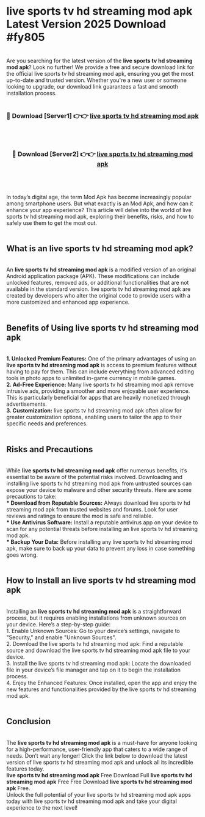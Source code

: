 # live sports tv hd streaming mod apk Latest Version 2025 Download #fy805<br>
<br>
Are you searching for the latest version of the <strong>live sports tv hd streaming mod apk</strong>? Look no further! We provide a free and secure download link for the official live sports tv hd streaming mod apk, ensuring you get the most up-to-date and trusted version. Whether you're a new user or someone looking to upgrade, our download link guarantees a fast and smooth installation process.
<br>
<br>
<div align="center">
<h3>🔴 Download [Server1] 👉👉 <a href="https://modyolo.store/live_sports_tv_hd_streaming_mod_apk">live sports tv hd streaming mod apk</a></h3><br>
<br>
<h3>🔴 Download [Server2] 👉👉 <a href="https://modyolo.store/=live_sports_tv_hd_streaming_mod_apk">live sports tv hd streaming mod apk</a></h3><br>
</div>
<br>
<br>
In today’s digital age, the term Mod Apk has become increasingly popular among smartphone users. But what exactly is an Mod Apk, and how can it enhance your app experience? This article will delve into the world of live sports tv hd streaming mod apk, exploring their benefits, risks, and how to safely use them to get the most out.
<br>
<br>
<h2>What is an live sports tv hd streaming mod apk?</h2>
<br>
An <strong>live sports tv hd streaming mod apk</strong> is a modified version of an original Android application package (APK). These modifications can include unlocked features, removed ads, or additional functionalities that are not available in the standard version. live sports tv hd streaming mod apk are created by developers who alter the original code to provide users with a more customized and enhanced app experience.
<br>
<br>
<h2>Benefits of Using live sports tv hd streaming mod apk</h2>
<br>
<strong> 1. Unlocked Premium Features:</strong> One of the primary advantages of using an <strong>live sports tv hd streaming mod apk</strong> is access to premium features without having to pay for them. This can include everything from advanced editing tools in photo apps to unlimited in-game currency in mobile games.
<br>
<strong> 2. Ad-Free Experience:</strong> Many live sports tv hd streaming mod apk remove intrusive ads, providing a smoother and more enjoyable user experience. This is particularly beneficial for apps that are heavily monetized through advertisements.
<br>
<strong> 3. Customization:</strong> live sports tv hd streaming mod apk often allow for greater customization options, enabling users to tailor the app to their specific needs and preferences.
<br>
<br>
<h2>Risks and Precautions</h2>
<br>
While <strong>live sports tv hd streaming mod apk</strong> offer numerous benefits, it’s essential to be aware of the potential risks involved. Downloading and installing live sports tv hd streaming mod apk from untrusted sources can expose your device to malware and other security threats. Here are some precautions to take:
<br>
<strong> * Download from Reputable Sources:</strong> Always download live sports tv hd streaming mod apk from trusted websites and forums. Look for user reviews and ratings to ensure the mod is safe and reliable.
<br>
<strong> * Use Antivirus Software:</strong> Install a reputable antivirus app on your device to scan for any potential threats before installing an live sports tv hd streaming mod apk.
<br>
<strong> * Backup Your Data:</strong> Before installing any live sports tv hd streaming mod apk, make sure to back up your data to prevent any loss in case something goes wrong.
<br>
<br>
<h2>How to Install an live sports tv hd streaming mod apk</h2>
<br>
Installing an <strong>live sports tv hd streaming mod apk</strong> is a straightforward process, but it requires enabling installations from unknown sources on your device. Here’s a step-by-step guide:
<br>
 1. Enable Unknown Sources: Go to your device’s settings, navigate to "Security," and enable "Unknown Sources".
<br>
 2. Download the live sports tv hd streaming mod apk: Find a reputable source and download the live sports tv hd streaming mod apk file to your device.
<br>
 3. Install the live sports tv hd streaming mod apk: Locate the downloaded file in your device’s file manager and tap on it to begin the installation process.
<br>
 4. Enjoy the Enhanced Features: Once installed, open the app and enjoy the new features and functionalities provided by the live sports tv hd streaming mod apk.
<br>
<br>
<h2><strong>Conclusion</strong></h2>
<br>
The <strong>live sports tv hd streaming mod apk</strong> is a must-have for anyone looking for a high-performance, user-friendly app that caters to a wide range of needs. Don’t wait any longer! Click the link below to download the latest version of live sports tv hd streaming mod apk and unlock all its incredible features today.
<br>
<strong>live sports tv hd streaming mod apk</strong> Free Download Full <strong>live sports tv hd streaming mod apk</strong> Free Free Download <strong>live sports tv hd streaming mod apk</strong> Free.
<br>
Unlock the full potential of your live sports tv hd streaming mod apk apps today with live sports tv hd streaming mod apk and take your digital experience to the next level!

